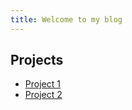 ```yaml
---
title: Welcome to my blog
---
```

## Projects
 
- [Project 1](link-to-project-1)
- [Project 2](link-to-project-2)

